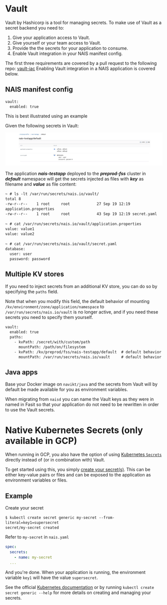Vault
=====

Vault by Hashicorp is a tool for managing secrets. 
To make use of Vault as a secret backend you need to:

1. Give your application access to Vault.
2. Give yourself or your team access to Vault.
3. Provide the the secrets for your application to consume.
4. Enable Vault integration in your NAIS manifest config. 

The first three requirements are covered by a pull request to the following repo: [vault-iac](https://github.com/navikt/vault-iac/tree/master/terraform)
Enabling Vault integration in a NAIS application is covered below.

## NAIS manifest config

```
vault:
  enabled: true
```

This is best illustrated using an example

Given the following secrets in Vault:

![example](../_media/vault.jpg)

The application ***nais-testapp*** deployed to the ***preprod-fss*** cluster in ***default*** namespace will get the secrets
injected as files with ***key*** as filename and ***value*** as file content:

```
~ # ls -lt /var/run/secrets/nais.io/vault/
total 8
-rw-r--r--    1 root     root            27 Sep 19 12:19 application.properties
-rw-r--r--    1 root     root            43 Sep 19 12:19 secret.yaml

~ # cat /var/run/secrets/nais.io/vault/application.properties 
value: value1
value: value2

~ # cat /var/run/secrets/nais.io/vault/secret.yaml 
database:
  user: user
  password: password
```

## Multiple KV stores

If you need to inject secrets from an additional KV store, you can do so by specifying the `paths` field.

Note that when you modify this field, the default behavior of mounting
`/kv/environment/zone/application/namespace` to `/var/run/secrets/nais.io/vault`
is no longer active, and if you need these secrets you need to specify them yourself.

```
vault:
  enabled: true
  paths:
    - kvPath: /secret/with/custom/path
      mountPath: /path/on/filesystem
    - kvPath: /kv/preprod/fss/nais-testapp/default  # default behavior
      mountPath: /var/run/secrets/nais.io/vault     # default behavior
```

## Java apps

Base your Docker image on `navikt/java` and the secrets from Vault will by default be made available for you as environment variables.

When migrating from `naisd` you can name the Vault keys as they were in named in Fasit so that your application do not need to be rewritten in order to use the Vault secrets.


Native Kubernetes Secrets (only available in GCP)
=================================================

When running in GCP, you also have the option of using [Kubernetes `Secrets`](https://kubernetes.io/docs/concepts/configuration/secret) directly instead of (or in combination with) Vault.

To get started using this, you simply [create your secret(s)](https://kubernetes.io/docs/concepts/configuration/secret/#creating-your-own-secrets). This can be either key-value pairs or files and can be exposed to the application as environment variables or files. 

## Example

Create your secret
```
$ kubectl create secret generic my-secret --from-literal=key1=supersecret
secret/my-secret created
```

Refer to `my-secret` in `nais.yaml`
```nais.yaml
spec:
  secrets:
    - name: my-secret
  ...
```

And you're done. When your application is running, the environment variable `key1` will have the value `supersecret`.

See the official [Kubernetes documentation](https://kubernetes.io/docs/concepts/configuration/secret) or by running `kubectl create secret generic --help` for more details on creating and managing your secrets.
